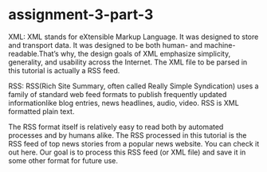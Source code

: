 # assignment-3-part-3


XML: XML stands for eXtensible Markup Language. It was designed to store and transport data. It was designed to be both human- and machine-readable.That’s why, the design goals of XML emphasize simplicity, generality, and usability across the Internet.
The XML file to be parsed in this tutorial is actually a RSS feed.

RSS: RSS(Rich Site Summary, often called Really Simple Syndication) uses a family of standard web feed formats to publish frequently updated informationlike blog entries, news headlines, audio, video. RSS is XML formatted plain text.


The RSS format itself is relatively easy to read both by automated processes and by humans alike.
The RSS processed in this tutorial is the RSS feed of top news stories from a popular news website. You can check it out here. Our goal is to process this RSS feed (or XML file) and save it in some other format for future use.

